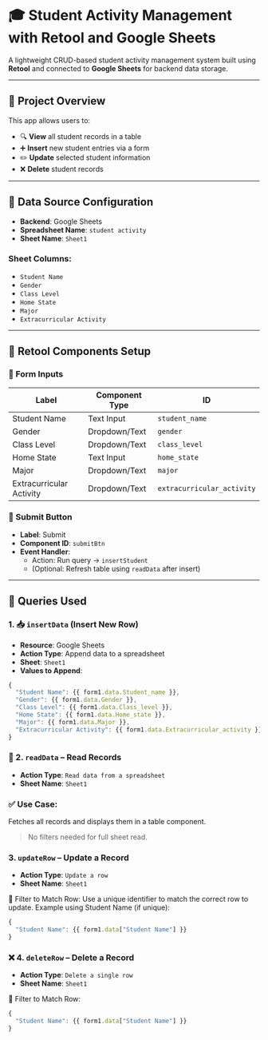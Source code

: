 # 🎓 Student Activity Management with Retool and Google Sheets

A lightweight CRUD-based student activity management system built using **Retool** and connected to **Google Sheets** for backend data storage.

---

## 📂 Project Overview

This app allows users to:

- 🔍 **View** all student records in a table
- ➕ **Insert** new student entries via a form
- ✏️ **Update** selected student information
- ❌ **Delete** student records

---

## 🔗 Data Source Configuration

- **Backend**: Google Sheets
- **Spreadsheet Name**: `student activity`
- **Sheet Name**: `Sheet1`

### Sheet Columns:
- `Student Name`
- `Gender`
- `Class Level`
- `Home State`
- `Major`
- `Extracurricular Activity`

---

## 🧩 Retool Components Setup

### 📝 Form Inputs

| Label                    | Component Type | ID                        |
|--------------------------|----------------|---------------------------|
| Student Name             | Text Input     | `student_name`            |
| Gender                   | Dropdown/Text  | `gender`                  |
| Class Level              | Dropdown/Text  | `class_level`             |
| Home State               | Text Input     | `home_state`              |
| Major                    | Dropdown/Text  | `major`                   |
| Extracurricular Activity | Dropdown/Text  | `extracurricular_activity`|

### 🔘 Submit Button

- **Label**: Submit
- **Component ID**: `submitBtn`
- **Event Handler**:
  - Action: Run query → `insertStudent`
  - (Optional: Refresh table using `readData` after insert)

---

## 🧠 Queries Used

### 1. 📥 `insertData` (Insert New Row)
- **Resource**: Google Sheets
- **Action Type**: Append data to a spreadsheet
- **Sheet**: `Sheet1`
- **Values to Append**:

```js
{
  "Student Name": {{ form1.data.Student_name }},
  "Gender": {{ form1.data.Gender }},
  "Class Level": {{ form1.data.Class_level }},
  "Home State": {{ form1.data.Home_state }},
  "Major": {{ form1.data.Major }},
  "Extracurricular Activity": {{ form1.data.Extracurricular_activity }}
}
```

### 📄 2. `readData` – Read Records

- **Action Type**: `Read data from a spreadsheet`
- **Sheet Name**: `Sheet1`

### ✅ Use Case:
Fetches all records and displays them in a table component.

> No filters needed for full sheet read.

### 3. `updateRow` – Update a Record

- **Action Type**: `Update a row`
- **Sheet Name**: `Sheet1`

🔎 Filter to Match Row:
Use a unique identifier to match the correct row to update. Example using Student Name (if unique):
```js
{
  "Student Name": {{ form1.data["Student Name"] }}
}
```

### ❌ 4. `deleteRow` – Delete a Record

- **Action Type**: `Delete a single row`
- **Sheet Name**: `Sheet1`

🔎 Filter to Match Row:
```js
{
  "Student Name": {{ form1.data["Student Name"] }}
}
```